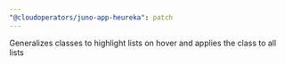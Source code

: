 ```yaml
---
"@cloudoperators/juno-app-heureka": patch
---
```


Generalizes classes to highlight lists on hover and applies the class to all lists
